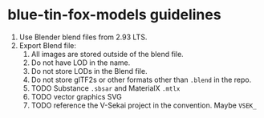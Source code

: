 # blue-tin-fox-models guidelines

1. Use Blender blend files from 2.93 LTS.
1. Export Blend file:
    1. All images are stored outside of the blend file.
    1. Do not have LOD in the name.
    1. Do not store LODs in the Blend file.
    1. Do not store glTF2s or other formats other than `.blend` in the repo.
    1. TODO Substance `.sbsar` and MaterialX `.mtlx`
    1. TODO vector graphics SVG
    1. TODO reference the V-Sekai project in the convention. Maybe `VSEK_`